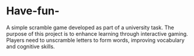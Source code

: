 # Have-fun-
A simple scramble game developed as part of a university task. The purpose of this project is to enhance learning through interactive gaming. Players need to unscramble letters to form words, improving vocabulary and cognitive skills.
